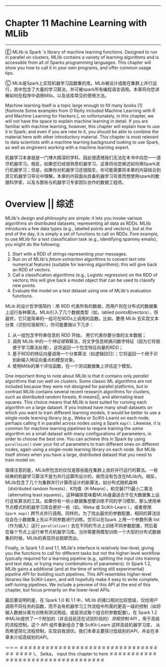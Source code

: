 ***
# Chapter 11 Machine Learning with MLlib
***

Ⓔ MLlib is Spark 's library of machine learning functions. Designed to run in parallel on clusters, MLlib contains a variety of learning algorithms and is accessible from all of Sparks programming languages. This chapter will show you how to call it in your own programs, and offer common usage tips.

Ⓒ MLib是Spark上实现机器学习函数集的库。MLib被设计成能在集群上并行运行，其中包含了大量的学习算法，并可被spark所有编程语言调用。本章将向您讲解如何在程序中调用Mlib，以及该库常见的使用方法。

Machine learning itself is a topic large enough to fill many books [1][footnote Some examples from O'Reilly included Machine Learning with R and Machine Learning for Hackers.], so unfortunately, in this chapter, we will not have the space to explain machine learning in detail. If you are familiar with machine learning, however, this chapter will explain how to use it in Spark; and even if you are new to it, you should be able to combine the material here with other introductory material. This chapter is most relevant to data scientists with a machine learning background looking to use Spark, as well as engineers working with a machine learning expert.
机器学习本身就是一门博大精深的学科，因此很遗憾我们无法在本书中向您一一道尽机器学习。相反，如果您已经很熟悉机器学习，这章将向您阐述如何用Spark进行机器学习；但是，如果你对机器学习还很陌生，你可能需要将本章的内容结合到其它机器学习导论中理解。本章的内容面向具备机器学习背景而想使用spark的数据科学家，以及与那些与机器学习专家团队协作的数据工程师。
# Overview    ||   综述

MLlib's design and philosophy are simple: it lets you invoke various algorithms on distributed datasets, representing all data as RDDs. MLlib introduces a few data types (e.g., labeled points and vectors), but at the end of the day, it is simply a set of functions to call on RDDs. Fore example, to use MLlib for a text classification task (e.g., identifying spammy emails), you might do  the following:

1. Start with a RDD of strings representing your messages.
2. Run on of MLlib's *feture extraction* algorithms to convert text into numerical features (suitable for learning algorithms); this will give back an RDD of vectors.
3. Call a classification algorithms (e.g., Logistic regression) on the RDD of vectors; this will give back a model object that can be used to classify new points.
4. Evaluate the model on a test dataset using one of MLlib's evaluation functions.

MLib 的设计哲学很简约：用 RDD 代表所有的数据，而用户则在分布式的数据集上运行各种算法。MLib引入了几个数据类型（如，labled points和vectors），但最终，它只是简单的一组可在RDDs上调用的函数。比如，要用 MLib 去实现文本分类（识别垃圾邮件），你可能要做以下几步：

1. 从一组包含字符串信息的 RDD 开始， 用它代表你要分类的文本数据；
2. 调用 MLlib 中的一个*特征提取*算法，将文字信息转换问数字特征（因为它将很便于学习算法处理），这将返回一个包含特征向量的RDD；
3. 	基于RDD的特征向量调用一个分类算法（如逻辑回归）；它将返回一个用于识别新输入特征向量点的模型对象。
4. 	使用Mllib的某个评估函数，在一个测试数据集上评估这个模型。

One important thing to note about MLlib is that it contains only *parallel* algorithms that run well on clusters. Some classic ML algorithms are not included because they were not designed for parallel platforms, but in contrast MLlib contains several recent research algorithms for clusters, such as distributed random forests, K-means||, and alternating least squares. This choice means that MLlib is best suited for running each algorithm on a large dataset. If you instead have many small datasets on which you want to train different learning models, it would be better to use a single-node learning library (e.g., Weka or SciKit-Learn) on each node, perhaps calling it in parallel across nodes using a Spark ```map()```. Likewise, it is common for machine learning pipelines to require training the *same* algorithm on a small dataset with many configurations of parameters, in order to choose the best one. You can achieve this in Spark by using ```paralleize()``` over your list of parameters to train different ones on different nodes, again using a single-node learning library on each node. But MLlib itself shines when you have a large, distributed dataset that you need to train model on.

值得注意的是，MLib所包含的仅仅是那些能在集群上良好并行运行的算法。一些经典的机器学习算法不是为并行运算所设计的，故而没有包含在MLlib内。相反，MLlib包含了几个为集群并行计算而设计的新算法，如分布式随机森林（distributed random forests）、K均值（K-Means），和交替(??)最小二乘法（alternating least squares）。这种编排意味着MLlib是最适合于在大数据集上运行这些算法的工具。如果你有一些小数据集想要训练不同的学习模型，那么使用单节点模式的机器学习库会更好一些（如，Weka 或 SciKit-Learn ），或者使用 ```Spark map()``` 跨节点并行调用。同样的，为了找出最优的参数配置，相同的算法往往会在小数据集上先以不同参数进行训练。您可以在Spark 上用一个参数列表 list（作为输入）运行 ```parallelize()``` 去在不同的节点上训练不同参数配置，然后着在每个节点上运行单节点机器学习库。当你需要用模型训练一个大型的分布式数据集的时候，MLlib的表现将会脱颖而出。

Finally, in Spark 1.0 and 1.1, MLlib's interface is relatively low-level, giving you the functions to call for different tasks but not the higher-level workflow typically required for a learning pipeline (e.g., splitting the input into training and test data, or trying many combinations of parameters). In Spark 1.2, MLlib gains a additional (and at the time of writing still experimental) *pipeline API* for building such pipelines. This API resembles higher-level libraries like SciKit-Learn, and will hopefully make it easy to write complete, self-tuning pipelines. We include a preview of this API at the end of this chapter, but focus primarily on the lower-level APIs.

最后要说明的是，在 Spark 1.0 和 1.1 中，MLlib 的接口相对比较低级，仅给用户调用不同任务的函数，而不会有机器学习工作流程中所需的更高一级的控制（如将输入数据分离为训练和测试两组，或是测试每个组合的参数配置）。在 Spark 1.2 中MLlib提供了一个附加的（并且目前还在试验阶段的）*流程控制 API* ，用于高级的流程控制。这个 API 组件重新组合了像 SciKit-Learn 这样高级机器学习库， 从而希望简化流程控制，实现自我调优。我们本章主要探讨低级别的API，并会在本章末介绍高级别的API。

＝＝＝
＃＃＃＃＃＃＃＃＃＃＃＃＃＃＃＃＃＃＃＃＃＃＃＃＃＃＃＃＃＃＃＃＃＃
＃＃＃＃  I， Seika， input this chapter to here 
＃＃＃＃＃＃＃＃＃＃＃＃＃＃＃＃＃＃＃＃＃＃＃＃＃＃＃＃＃＃＃＃＃＃


































